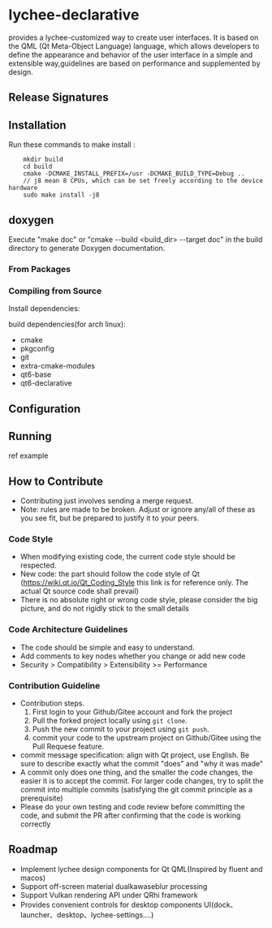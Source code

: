# lychee-declarative
provides a lychee-customized way to create user interfaces. It is based on the QML (Qt Meta-Object Language) language, which allows developers to define the appearance and behavior of the user interface in a simple and extensible way,guidelines are based on performance and supplemented by design.

## Release Signatures

## Installation
Run these commands to make install :
```shell
    mkdir build
    cd build
    cmake -DCMAKE_INSTALL_PREFIX=/usr -DCMAKE_BUILD_TYPE=Debug ..
    // j8 mean 8 CPUs, which can be set freely according to the device hardware
    sudo make install -j8
```

## doxygen
Execute "make doc" or "cmake --build <build_dir> --target doc" in the build directory to generate Doxygen documentation.

### From Packages

### Compiling from Source
Install dependencies:

build dependencies(for arch linux):
* cmake
* pkgconfig
* git
* extra-cmake-modules
* qt6-base
* qt6-declarative
  
## Configuration

## Running
ref example

## How to Contribute
* Contributing just involves sending a merge request.
* Note: rules are made to be broken. Adjust or ignore any/all of these as you see
fit, but be prepared to justify it to your peers.

### Code Style
* When modifying existing code, the current code style should be respected.
* New code: the part should follow the code style of Qt (https://wiki.qt.io/Qt_Coding_Style this link is for reference only. The actual Qt source code shall prevail)
* There is no absolute right or wrong code style, please consider the big picture, and do not rigidly stick to the small details

### Code Architecture Guidelines
* The code should be simple and easy to understand.
* Add comments to key nodes whether you change or add new code
* Security > Compatibility > Extensibility >= Performance

### Contribution Guideline
* Contribution steps.
    1. First login to your Github/Gitee account and fork the project
    2. Pull the forked project locally using `git clone`.
    3. Push the new commit to your project using `git push`.
    4. commit your code to the upstream project on Github/Gitee using the Pull Requese feature.
* commit message specification: align with Qt project, use English. Be sure to describe exactly what the commit "does" and "why it was made"
* A commit only does one thing, and the smaller the code changes, the easier it is to accept the commit. For larger code changes, try to split the commit into multiple commits (satisfying the git commit principle as a prerequisite)
* Please do your own testing and code review before committing the code, and submit the PR after confirming that the code is working correctly

## Roadmap
* Implement lychee design components for Qt QML(Inspired by fluent and macos)
* Support off-screen material dualkawaseblur processing
* Support Vulkan rendering API under QRhi framework
* Provides convenient controls for desktop components UI(dock、launcher、desktop、lychee-settings....)
